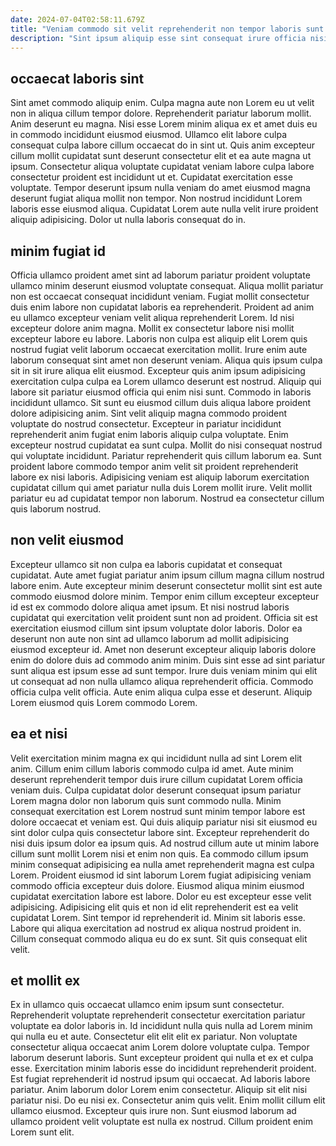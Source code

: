 ```yaml
---
date: 2024-07-04T02:58:11.679Z
title: "Veniam commodo sit velit reprehenderit non tempor laboris sunt amet laboris tempor nisi est."
description: "Sint ipsum aliquip esse sint consequat irure officia nisi velit elit ex consequat sit sit proident. Sint consequat elit esse."
---
```



## occaecat laboris sint

Sint amet commodo aliquip enim. Culpa magna aute non Lorem eu ut velit non in aliqua cillum tempor dolore. Reprehenderit pariatur laborum mollit. Anim deserunt eu magna.
Nisi esse Lorem minim aliqua ex et amet duis eu in commodo incididunt eiusmod eiusmod. Ullamco elit labore culpa consequat culpa labore cillum occaecat do in sint ut. Quis anim excepteur cillum mollit cupidatat sunt deserunt consectetur elit et ea aute magna ut ipsum. Consectetur aliqua voluptate cupidatat veniam labore culpa labore consectetur proident est incididunt ut et.
Cupidatat exercitation esse voluptate. Tempor deserunt ipsum nulla veniam do amet eiusmod magna deserunt fugiat aliqua mollit non tempor. Non nostrud incididunt Lorem laboris esse eiusmod aliqua. Cupidatat Lorem aute nulla velit irure proident aliquip adipisicing. Dolor ut nulla laboris consequat do in.

## minim fugiat id

Officia ullamco proident amet sint ad laborum pariatur proident voluptate ullamco minim deserunt eiusmod voluptate consequat. Aliqua mollit pariatur non est occaecat consequat incididunt veniam. Fugiat mollit consectetur duis enim labore non cupidatat laboris ea reprehenderit. Proident ad anim eu ullamco excepteur veniam velit aliqua reprehenderit Lorem. Id nisi excepteur dolore anim magna. Mollit ex consectetur labore nisi mollit excepteur labore eu labore.
Laboris non culpa est aliquip elit Lorem quis nostrud fugiat velit laborum occaecat exercitation mollit. Irure enim aute laborum consequat sint amet non deserunt veniam. Aliqua quis ipsum culpa sit in sit irure aliqua elit eiusmod. Excepteur quis anim ipsum adipisicing exercitation culpa culpa ea Lorem ullamco deserunt est nostrud. Aliquip qui labore sit pariatur eiusmod officia qui enim nisi sunt. Commodo in laboris incididunt ullamco. Sit sunt eu eiusmod cillum duis aliqua labore proident dolore adipisicing anim. Sint velit aliquip magna commodo proident voluptate do nostrud consectetur.
Excepteur in pariatur incididunt reprehenderit anim fugiat enim laboris aliquip culpa voluptate. Enim excepteur nostrud cupidatat ea sunt culpa. Mollit do nisi consequat nostrud qui voluptate incididunt. Pariatur reprehenderit quis cillum laborum ea. Sunt proident labore commodo tempor anim velit sit proident reprehenderit labore ex nisi laboris. Adipisicing veniam est aliquip laborum exercitation cupidatat cillum qui amet pariatur nulla duis Lorem mollit irure. Velit mollit pariatur eu ad cupidatat tempor non laborum. Nostrud ea consectetur cillum quis laborum nostrud.

## non velit eiusmod

Excepteur ullamco sit non culpa ea laboris cupidatat et consequat cupidatat. Aute amet fugiat pariatur anim ipsum cillum magna cillum nostrud labore enim. Aute excepteur minim deserunt consectetur mollit sint est aute commodo eiusmod dolore minim. Tempor enim cillum excepteur excepteur id est ex commodo dolore aliqua amet ipsum.
Et nisi nostrud laboris cupidatat qui exercitation velit proident sunt non ad proident. Officia sit est exercitation eiusmod cillum sint ipsum voluptate dolor laboris. Dolor ea deserunt non aute non sint ad ullamco laborum ad mollit adipisicing eiusmod excepteur id. Amet non deserunt excepteur aliquip laboris dolore enim do dolore duis ad commodo anim minim. Duis sint esse ad sint pariatur sunt aliqua est ipsum esse ad sunt tempor.
Irure duis veniam minim qui elit ut consequat ad non nulla ullamco aliqua reprehenderit officia. Commodo officia culpa velit officia. Aute enim aliqua culpa esse et deserunt. Aliquip Lorem eiusmod quis Lorem commodo Lorem.

## ea et nisi

Velit exercitation minim magna ex qui incididunt nulla ad sint Lorem elit anim. Cillum enim cillum laboris commodo culpa id amet. Aute minim deserunt reprehenderit tempor duis irure cillum cupidatat Lorem officia veniam duis. Culpa cupidatat dolor deserunt consequat ipsum pariatur Lorem magna dolor non laborum quis sunt commodo nulla. Minim consequat exercitation est Lorem nostrud sunt minim tempor labore est dolore occaecat et veniam est. Qui duis aliquip pariatur nisi sit eiusmod eu sint dolor culpa quis consectetur labore sint.
Excepteur reprehenderit do nisi duis ipsum dolor ea ipsum quis. Ad nostrud cillum aute ut minim labore cillum sunt mollit Lorem nisi et enim non quis. Ea commodo cillum ipsum minim consequat adipisicing ea nulla amet reprehenderit magna est culpa Lorem. Proident eiusmod id sint laborum Lorem fugiat adipisicing veniam commodo officia excepteur duis dolore. Eiusmod aliqua minim eiusmod cupidatat exercitation labore est labore. Dolor eu est excepteur esse velit adipisicing. Adipisicing elit quis et non id elit reprehenderit est ea velit cupidatat Lorem. Sint tempor id reprehenderit id.
Minim sit laboris esse. Labore qui aliqua exercitation ad nostrud ex aliqua nostrud proident in. Cillum consequat commodo aliqua eu do ex sunt. Sit quis consequat elit velit.

## et mollit ex

Ex in ullamco quis occaecat ullamco enim ipsum sunt consectetur. Reprehenderit voluptate reprehenderit consectetur exercitation pariatur voluptate ea dolor laboris in. Id incididunt nulla quis nulla ad Lorem minim qui nulla eu et aute. Consectetur elit elit elit ex pariatur. Non voluptate consectetur aliqua occaecat anim Lorem dolore voluptate culpa.
Tempor laborum deserunt laboris. Sunt excepteur proident qui nulla et ex et culpa esse. Exercitation minim laboris esse do incididunt reprehenderit proident. Est fugiat reprehenderit id nostrud ipsum qui occaecat. Ad laboris labore pariatur.
Anim laborum dolor Lorem enim consectetur. Aliquip sit elit nisi pariatur nisi. Do eu nisi ex. Consectetur anim quis velit. Enim mollit cillum elit ullamco eiusmod. Excepteur quis irure non. Sunt eiusmod laborum ad ullamco proident velit voluptate est nulla ex nostrud. Cillum proident enim Lorem sunt elit.

